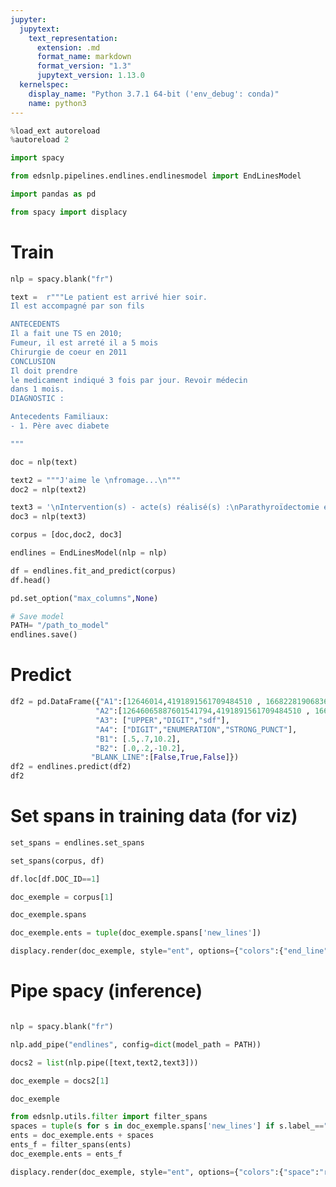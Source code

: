 ```yaml
---
jupyter:
  jupytext:
    text_representation:
      extension: .md
      format_name: markdown
      format_version: "1.3"
      jupytext_version: 1.13.0
  kernelspec:
    display_name: "Python 3.7.1 64-bit ('env_debug': conda)"
    name: python3
---
```


```python
%load_ext autoreload
%autoreload 2
```

```python
import spacy
```

```python
from edsnlp.pipelines.endlines.endlinesmodel import EndLinesModel
```

```python
import pandas as pd
```

```python
from spacy import displacy
```

# Train

```python
nlp = spacy.blank("fr")
```

```python
text =  r"""Le patient est arrivé hier soir.
Il est accompagné par son fils

ANTECEDENTS
Il a fait une TS en 2010;
Fumeur, il est arreté il a 5 mois
Chirurgie de coeur en 2011
CONCLUSION
Il doit prendre
le medicament indiqué 3 fois par jour. Revoir médecin
dans 1 mois.
DIAGNOSTIC :

Antecedents Familiaux:
- 1. Père avec diabete

"""
```

```python
doc = nlp(text)
```

```python
text2 = """J'aime le \nfromage...\n"""
doc2 = nlp(text2)
```

```python
text3 = '\nIntervention(s) - acte(s) réalisé(s) :\nParathyroïdectomie élective le [DATE]'
doc3 = nlp(text3)
```

```python
corpus = [doc,doc2, doc3]
```

```python
endlines = EndLinesModel(nlp = nlp)
```

```python
df = endlines.fit_and_predict(corpus)
df.head()
```

```python
pd.set_option("max_columns",None)
```

```python
# Save model
PATH= "/path_to_model"
endlines.save()
```

# Predict

```python
df2 = pd.DataFrame({"A1":[12646014,4191891561709484510 , 1668228190683662995],
                   "A2":[12646065887601541794,4191891561709484510 , 1668228190683662995],
                   "A3": ["UPPER","DIGIT","sdf"],
                   "A4": ["DIGIT","ENUMERATION","STRONG_PUNCT"],
                   "B1": [.5,.7,10.2],
                   "B2": [.0,.2,-10.2],
                  "BLANK_LINE":[False,True,False]})
df2 = endlines.predict(df2)
df2
```

# Set spans in training data (for viz)

```python
set_spans = endlines.set_spans
```

```python
set_spans(corpus, df)
```

```python
df.loc[df.DOC_ID==1]
```

```python
doc_exemple = corpus[1]
```

```python
doc_exemple.spans
```

```python
doc_exemple.ents = tuple(doc_exemple.spans['new_lines'])
```

```python
displacy.render(doc_exemple, style="ent", options={"colors":{"end_line":"green","space":"red"}})
```

# Pipe spacy (inference)

```python

```

```python
nlp = spacy.blank("fr")
```

```python
nlp.add_pipe("endlines", config=dict(model_path = PATH))
```

```python
docs2 = list(nlp.pipe([text,text2,text3]))
```

```python
doc_exemple = docs2[1]
```

```python
doc_exemple
```

```python
from edsnlp.utils.filter import filter_spans
spaces = tuple(s for s in doc_exemple.spans['new_lines'] if s.label_=="space")
ents = doc_exemple.ents + spaces
ents_f = filter_spans(ents)
doc_exemple.ents = ents_f
```

```python
displacy.render(doc_exemple, style="ent", options={"colors":{"space":"red"}})
```

```python

```
